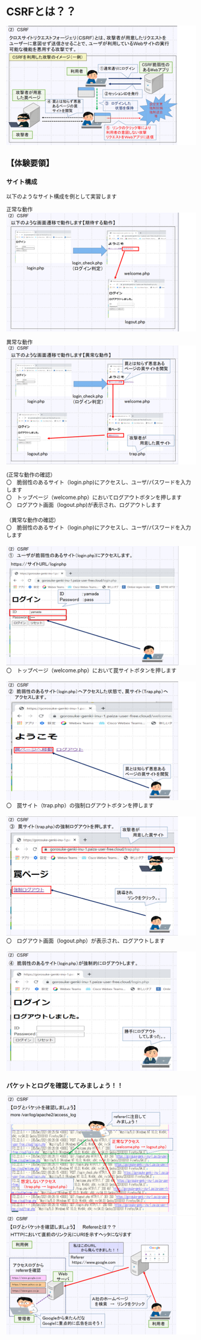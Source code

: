 # CSRFとは？？<br>
 ![Diagram](./images/CSRF-1.jpg)<br>


## 【体験要領】

### サイト構成<br>
以下のようなサイト構成を例として実習します<br>

正常な動作<br>
 ![Diagram](./images/CSRF-2.jpg)<br>

異常な動作<br>
 ![Diagram](./images/CSRF-3.jpg)<br>


(正常な動作の確認）<br>
〇　脆弱性のあるサイト（login.php)にアクセスし、ユーザ/パスワードを入力します<br>
〇　トップページ（welcome.php）においてログアウトボタンを押します<br>
〇　ログアウト画面（logout.php)が表示され、ログアウトします<br>
 　　   
（異常な動作の確認）<br>
〇　脆弱性のあるサイト（login.php)にアクセスし、ユーザ/パスワードを入力します<br>
 　　![Diagram](./images/CSRF-4.jpg)<br>
〇　トップページ（welcome.php）において罠サイトボタンを押します<br>
 　　![Diagram](./images/CSRF-5.jpg)<br>
〇　罠サイト（trap.php）の強制ログアウトボタンを押します<br>
 　　![Diagram](./images/CSRF-6.jpg)<br>
〇　ログアウト画面（logout.php）が表示され、ログアウトします<br>
 　　　　![Diagram](./images/CSRF-7.jpg)<br>








### パケットとログを確認してみましょう！！<br>
![Diagram](./images/CSRF-8.jpg)<br>
![Diagram](./images/CSRF-9.jpg)<br>
